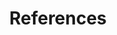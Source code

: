 ---
title: References
layout: category
permalink: /references/
taxonomy: reference
entries_layout: grid
---
